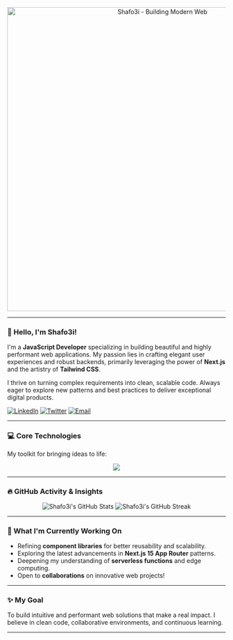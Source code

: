 <div align="center">
  <img src="https://raw.githubusercontent.com/shafo3i/shafo3i/main/Gemini_Generated_Image_nd69ywnd69ywnd69" alt="Shafo3i - Building Modern Web" width="700"/>
  </div>

---

### 👋 Hello, I'm Shafo3i!

I'm a **JavaScript Developer** specializing in building beautiful and highly performant web applications. My passion lies in crafting elegant user experiences and robust backends, primarily leveraging the power of **Next.js** and the artistry of **Tailwind CSS**.

I thrive on turning complex requirements into clean, scalable code. Always eager to explore new patterns and best practices to deliver exceptional digital products.

<p align="left">
  <a href="https://linkedin.com/in/YOUR_LINKEDIN_PROFILE" target="_blank"><img src="https://img.shields.io/badge/LinkedIn-%230077B5.svg?&style=for-the-badge&logo=linkedin&logoColor=white" alt="LinkedIn"></a>
  <a href="https://twitter.com/YOUR_TWITTER_HANDLE" target="_blank"><img src="https://img.shields.io/badge/Twitter-%231DA1F2.svg?&style=for-the-badge&logo=twitter&logoColor=white" alt="Twitter"></a>
  <a href="mailto:your.email@example.com"><img src="https://img.shields.io/badge/Email-D14836?style=for-the-badge&logo=gmail&logoColor=white" alt="Email"></a>
  </p>

---

### 💻 Core Technologies

My toolkit for bringing ideas to life:

<p align="center">
  <a href="https://skillicons.dev">
    <img src="https://skillicons.dev/icons?i=js,ts,react,nextjs,tailwind,nodejs,graphql,mongodb,git,vscode,docker,vercel&theme=light" />
  </a>
</p>

---

### 🔥 GitHub Activity & Insights

<p align="center">
  <img src="https://github-readme-stats.vercel.app/api?username=shafo3i&show_icons=true&hide_title=true&theme=nord&hide_border=true&count_private=true&line_height=25" alt="Shafo3i's GitHub Stats"/>
  <img src="https://github-readme-streak-stats.vercel.app/?user=shafo3i&theme=nord&hide_border=true" alt="Shafo3i's GitHub Streak"/>
</p>

---

### 🚀 What I'm Currently Working On

* Refining **component libraries** for better reusability and scalability.
* Exploring the latest advancements in **Next.js 15 App Router** patterns.
* Deepening my understanding of **serverless functions** and edge computing.
* Open to **collaborations** on innovative web projects!

---

### ✨ My Goal

To build intuitive and performant web solutions that make a real impact. I believe in clean code, collaborative environments, and continuous learning.

---
